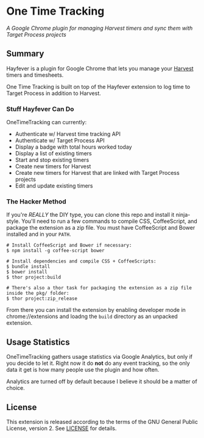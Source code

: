 # One Time Tracking

_A Google Chrome plugin for managing Harvest timers and sync them with Target Process projects_

## Summary

Hayfever is a plugin for Google Chrome that lets you manage your [Harvest](http://www.getharvest.com) timers and timesheets.

One Time Tracking is built on top of the Hayfever extension to log time to Target Process in addition to Harvest.

### Stuff Hayfever Can Do

OneTimeTracking can currently:

* Authenticate w/ Harvest time tracking API
* Authenticate w/ Target Process API
* Display a badge with total hours worked today
* Display a list of existing timers
* Start and stop existing timers
* Create new timers for Harvest
* Create new timers for Harvest that are linked with Target Process projects
* Edit and update existing timers


### The Hacker Method

If you're *REALLY* the DIY type, you can clone this repo and install it ninja-style. You'll need to run a few commands to compile CSS, CoffeeScript, and package the extension as a zip file. You must have CoffeeScript and Bower installed and in your `PATH`.

```
# Install CoffeeScript and Bower if necessary:
$ npm install -g coffee-script bower

# Install dependencies and compile CSS + CoffeeScripts:
$ bundle install
$ bower install
$ thor project:build

# There's also a thor task for packaging the extension as a zip file inside the pkg/ folder:
$ thor project:zip_release
```

From there you can install the extension by enabling developer mode in chrome://extensions and loadng the `build` directory as an unpacked extension.

## Usage Statistics

OneTimeTracking gathers usage statistics via Google Analytics, but only if you decide to let it. Right now it do __not__ do any event tracking, so the only data it get is how many people use the plugin and how often.

Analytics are turned off by default because I believe it should be a matter of choice.

## License

This extension is released according to the terms of the GNU General Public License, version 2. See [LICENSE](https://github.com/mikedamage/hayfever-chrome/blob/master/LICENSE) for details.

[1]: http://www.pledgie.com/campaigns/14742
[2]: http://www.pledgie.com/campaigns/14742.png?skin_name=chrome
